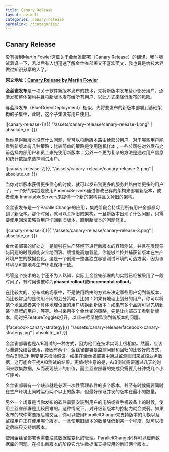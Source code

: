 ```yaml
---
title: Canary Release
layout: default
categories: canary-release
permalink: /:categories/
---
```


## Canary Release

没有搜到Martin Fowler这篇关于金丝雀部署（Canary Release）的翻译，我斗胆试着译一下，若以后有人想迅速了解金丝雀部署又不喜欢英文，我也算是给技术界做过知识分享的人了。

__原文地址：[Canary Release by Martin Fowler](https://martinfowler.com/bliki/CanaryRelease.html)__

**金丝雀发布**是一项关于软件新版本发布的技术，先将新版本发布给小部分用户，逐渐发布整体架构并且将新版本发布给所有用户，以此方式来降低发布的风险。

与蓝绿发布（BlueGreenDeployment）相似，先将要发布的新版本部署到基础架构的子集中，此时，这个子集没有用户使用。

![canary-release-1]({{ "/assets/canary-release/canary-release-1.png" | absolute_url }})

当你觉得新版本没有什么问题，就可以将新版本路由给部分用户。对于哪些用户能看到新版本有几种策略：比较简单的策略是使用随机样本；一些公司在对外发布之前选择内部用户和员工来先使用新版本；另外一个更为复杂的方法是通过用户信息和统计数据来选择测试用户。

![canary-release-2]({{ "/assets/canary-release/canary-release-2.png" | absolute_url }})

当你对新版本获得更多信心的时候，就可以发布到更多的服务并路由给更多的用户了。一个好的实践是使用PhoenixServers通过修改已存的架构来部署新版本，或者使用 ImmutableServers来提供一个新的架构并且关掉旧的架构。

金丝雀发布是一个ParallelChange的应用，集成阶段会持续到所有用户全部都切到了新版本。那个时候，就可以关掉旧的架构。一旦新版本出现了什么问题，只需要使用回滚策略将用户切回到旧版本，直到新版本的问题修复。

![canary-release-3]({{ "/assets/canary-release/canary-release-3.png" | absolute_url }})

金丝雀部署的好处之一是能够在生产环境下进行新版本的容错测试，并且在发现任何问题的时候都能安全地回滚。缓慢提高加载量，你能够监控并捕获新版本在生产环境产生的数据变化。这是一个创建一整套独立容错测试环境的可选方案，因为该环境尽可能地与生产环境保持一致。

尽管这个技术的名字还不为人熟知，实际上金丝雀部署的的实践已经被采用了一段时间了。有时候也被称为**phased rollout**或**incremental rollout**。

在比较大的、分布式的场景中，不是使用路由的方式来决定哪些用户切到新版本，而比较常见的是使用不同的划分策略。比如：如果有地理上划分的用户，你可以将某个地区或者某个具体地理位置的用户切换到新版本；如果有多个品牌可以先切到某个品牌的用户，等等。脸书采用多个金丝雀的策略，先是让内部员工看到新版本，同时把FeatureToggles打开，以此来尽早地监测到新版本的问题。

![facebook-canary-strategy]({{ "/assets/canary-release/facebook-canary-strategy.jpg" | absolute_url }})

金丝雀部署也是A/B测试的一种方式，因为他们在技术实现上很相似。然而，应该尽量避免结合使用，原因有两个：金丝雀部署是监测问题和回归的比较好的方式，而A/B测试利用变量来检验假设。如果在金丝雀部署中通过监测回归来监控业务数据，这可能会干扰A/B测试的结果。更值得注意的是，A/B测试需要通过几天的时间来收集数据，从而表现统计的价值，而金丝雀部署的完成只需要几分钟或几个小时即可。

金丝雀部署有一个缺点就是必须一次性管理软件的多个版本。甚至有时候需要同时在生产环境上同时运行两个以上的版本，但最好保证并发的版本在最小的数量。

另外一个场景是当你发布的软件需要安装到用户的电脑或者手机设备上的时候，使用金丝雀部署是比较困难的。这种情况下，对升级新版本的控制力就会减弱。如果发布的软件需要跟后端交互，你可以使用ParallelChange来支持版本的切换以及监控用户正在使用哪个版本。一旦使用旧版本的数量降低到某一个程度，就可以指定后端只支持新版本。

使用金丝雀部署也需要注意数据库变化的管理。ParallelChange同样可以缓解数据库的问题。在推出新版本的阶段它允许数据库支持应用的新旧两个版本。
